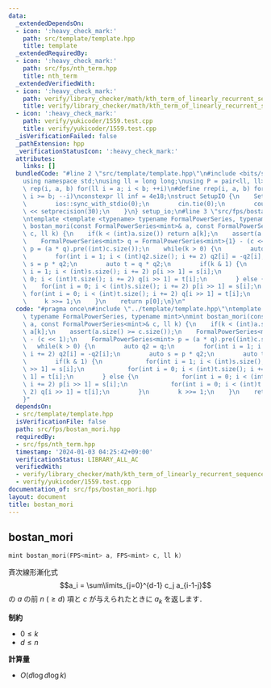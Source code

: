```yaml
---
data:
  _extendedDependsOn:
  - icon: ':heavy_check_mark:'
    path: src/template/template.hpp
    title: template
  _extendedRequiredBy:
  - icon: ':heavy_check_mark:'
    path: src/fps/nth_term.hpp
    title: nth_term
  _extendedVerifiedWith:
  - icon: ':heavy_check_mark:'
    path: verify/library_checker/math/kth_term_of_linearly_recurrent_sequence.test.cpp
    title: verify/library_checker/math/kth_term_of_linearly_recurrent_sequence.test.cpp
  - icon: ':heavy_check_mark:'
    path: verify/yukicoder/1559.test.cpp
    title: verify/yukicoder/1559.test.cpp
  _isVerificationFailed: false
  _pathExtension: hpp
  _verificationStatusIcon: ':heavy_check_mark:'
  attributes:
    links: []
  bundledCode: "#line 2 \"src/template/template.hpp\"\n#include <bits/stdc++.h>\n\
    using namespace std;\nusing ll = long long;\nusing P = pair<ll, ll>;\n#define\
    \ rep(i, a, b) for(ll i = a; i < b; ++i)\n#define rrep(i, a, b) for(ll i = a;\
    \ i >= b; --i)\nconstexpr ll inf = 4e18;\nstruct SetupIO {\n    SetupIO() {\n\
    \        ios::sync_with_stdio(0);\n        cin.tie(0);\n        cout << fixed\
    \ << setprecision(30);\n    }\n} setup_io;\n#line 3 \"src/fps/bostan_mori.hpp\"\
    \ntemplate <template <typename> typename FormalPowerSeries, typename mint>\nmint\
    \ bostan_mori(const FormalPowerSeries<mint>& a, const FormalPowerSeries<mint>&\
    \ c, ll k) {\n    if(k < (int)a.size()) return a[k];\n    assert(a.size() >= c.size());\n\
    \    FormalPowerSeries<mint> q = FormalPowerSeries<mint>{1} - (c << 1);\n    FormalPowerSeries<mint>\
    \ p = (a * q).pre((int)c.size());\n    while(k > 0) {\n        auto q2 = q;\n\
    \        for(int i = 1; i < (int)q2.size(); i += 2) q2[i] = -q2[i];\n        auto\
    \ s = p * q2;\n        auto t = q * q2;\n        if(k & 1) {\n            for(int\
    \ i = 1; i < (int)s.size(); i += 2) p[i >> 1] = s[i];\n            for(int i =\
    \ 0; i < (int)t.size(); i += 2) q[i >> 1] = t[i];\n        } else {\n        \
    \    for(int i = 0; i < (int)s.size(); i += 2) p[i >> 1] = s[i];\n           \
    \ for(int i = 0; i < (int)t.size(); i += 2) q[i >> 1] = t[i];\n        }\n   \
    \     k >>= 1;\n    }\n    return p[0];\n}\n"
  code: "#pragma once\n#include \"../template/template.hpp\"\ntemplate <template <typename>\
    \ typename FormalPowerSeries, typename mint>\nmint bostan_mori(const FormalPowerSeries<mint>&\
    \ a, const FormalPowerSeries<mint>& c, ll k) {\n    if(k < (int)a.size()) return\
    \ a[k];\n    assert(a.size() >= c.size());\n    FormalPowerSeries<mint> q = FormalPowerSeries<mint>{1}\
    \ - (c << 1);\n    FormalPowerSeries<mint> p = (a * q).pre((int)c.size());\n \
    \   while(k > 0) {\n        auto q2 = q;\n        for(int i = 1; i < (int)q2.size();\
    \ i += 2) q2[i] = -q2[i];\n        auto s = p * q2;\n        auto t = q * q2;\n\
    \        if(k & 1) {\n            for(int i = 1; i < (int)s.size(); i += 2) p[i\
    \ >> 1] = s[i];\n            for(int i = 0; i < (int)t.size(); i += 2) q[i >>\
    \ 1] = t[i];\n        } else {\n            for(int i = 0; i < (int)s.size();\
    \ i += 2) p[i >> 1] = s[i];\n            for(int i = 0; i < (int)t.size(); i +=\
    \ 2) q[i >> 1] = t[i];\n        }\n        k >>= 1;\n    }\n    return p[0];\n\
    }"
  dependsOn:
  - src/template/template.hpp
  isVerificationFile: false
  path: src/fps/bostan_mori.hpp
  requiredBy:
  - src/fps/nth_term.hpp
  timestamp: '2024-01-03 04:25:42+09:00'
  verificationStatus: LIBRARY_ALL_AC
  verifiedWith:
  - verify/library_checker/math/kth_term_of_linearly_recurrent_sequence.test.cpp
  - verify/yukicoder/1559.test.cpp
documentation_of: src/fps/bostan_mori.hpp
layout: document
title: bostan_mori
---
```


## bostan_mori

```cpp
mint bostan_mori(FPS<mint> a, FPS<mint> c, ll k)
```

斉次線形漸化式
$$a_i = \sum\limits_{j=0}^{d-1} c_j a_{i-1-j}$$
の $a$ の前 $n ~(\geq d)$ 項と $c$ が与えられたときに $a_k$ を返します．

**制約**

- $0 \leq k$
- $d \leq n$

**計算量**

- $O(d \log d \log k)$
